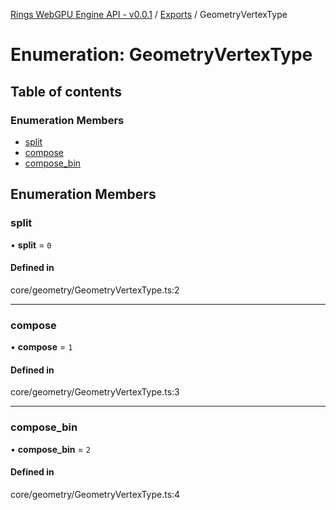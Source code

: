 [Rings WebGPU Engine API - v0.0.1](../README.md) / [Exports](../modules.md) / GeometryVertexType

# Enumeration: GeometryVertexType

## Table of contents

### Enumeration Members

- [split](GeometryVertexType.md#split)
- [compose](GeometryVertexType.md#compose)
- [compose\_bin](GeometryVertexType.md#compose_bin)

## Enumeration Members

### split

• **split** = ``0``

#### Defined in

core/geometry/GeometryVertexType.ts:2

___

### compose

• **compose** = ``1``

#### Defined in

core/geometry/GeometryVertexType.ts:3

___

### compose\_bin

• **compose\_bin** = ``2``

#### Defined in

core/geometry/GeometryVertexType.ts:4
